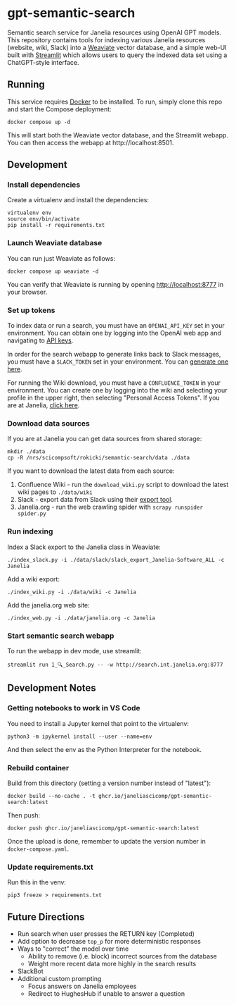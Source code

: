 # gpt-semantic-search

Semantic search service for Janelia resources using OpenAI GPT models. This repository contains tools for indexing various Janelia resources (website, wiki, Slack) into a [Weaviate](https://weaviate.io/) vector database, and a simple web-UI built with [Streamlit](https://streamlit.io/) which allows users to query the indexed data set using a ChatGPT-style interface.

## Running

This service requires [Docker](https://docs.docker.com/get-docker/) to be installed. To run, simply clone this repo and start the Compose deployment:

    docker compose up -d

This will start both the Weaviate vector database, and the Streamlit webapp. You can then access the webapp at http://localhost:8501.

## Development

### Install dependencies

Create a virtualenv and install the dependencies:

    virtualenv env
    source env/bin/activate
    pip install -r requirements.txt

### Launch Weaviate database

You can run just Weaviate as follows:

    docker compose up weaviate -d

You can verify that Weaviate is running by opening [http://localhost:8777]() in your browser.

### Set up tokens

To index data or run a search, you must have an `OPENAI_API_KEY` set in your environment. You can obtain one by logging into the OpenAI web app and navigating to [API keys](https://platform.openai.com/account/api-keys).

In order for the search webapp to generate links back to Slack messages, you must have a `SLACK_TOKEN` set in your environment. You can [generate one here](https://api.slack.com/tutorials/tracks/getting-a-token).

For running the Wiki download, you must have a `CONFLUENCE_TOKEN` in your environment. You can create one by logging into the wiki and selecting your profile in the upper right, then selecting "Personal Access Tokens". If you are at Janelia, [click here](https://wikis.janelia.org/plugins/personalaccesstokens/usertokens.action).

### Download data sources

If you are at Janelia you can get data sources from shared storage:

    mkdir ./data
    cp -R /nrs/scicompsoft/rokicki/semantic-search/data ./data

If you want to download the latest data from each source:

1. Confluence Wiki - run the `download_wiki.py` script to download the latest wiki pages to `./data/wiki`
2. Slack - export data from Slack using their [export tool](https://slack.com/help/articles/201658943-Export-your-workspace-data).
3. Janelia.org - run the web crawling spider with `scrapy runspider spider.py`

### Run indexing

Index a Slack export to the Janelia class in Weaviate:

    ./index_slack.py -i ./data/slack/slack_export_Janelia-Software_ALL -c Janelia

Add a wiki export:

    ./index_wiki.py -i ./data/wiki -c Janelia

Add the janelia.org web site:

    ./index_web.py -i ./data/janelia.org -c Janelia


### Start semantic search webapp

To run the webapp in dev mode, use streamlit:

    streamlit run 1_🔍_Search.py -- -w http://search.int.janelia.org:8777


## Development Notes

### Getting notebooks to work in VS Code

You need to install a Jupyter kernel that point to the virtualenv:

    python3 -m ipykernel install --user --name=env

And then select the env as the Python Interpreter for the notebook.

### Rebuild container

Build from this directory (setting a version number instead of "latest"):

    docker build --no-cache . -t ghcr.io/janeliascicomp/gpt-semantic-search:latest

Then push:

    docker push ghcr.io/janeliascicomp/gpt-semantic-search:latest

Once the upload is done, remember to update the version number in `docker-compose.yaml`.

### Update requirements.txt

Run this in the venv:

    pip3 freeze > requirements.txt


## Future Directions

* Run search when user presses the RETURN key (Completed)
* Add option to decrease `top_p` for more deterministic responses
* Ways to "correct" the model over time
    * Ability to remove (i.e. block) incorrect sources from the database
    * Weight more recent data more highly in the search results
* SlackBot
* Additional custom prompting
    * Focus answers on Janelia employees
    * Redirect to HughesHub if unable to answer a question


